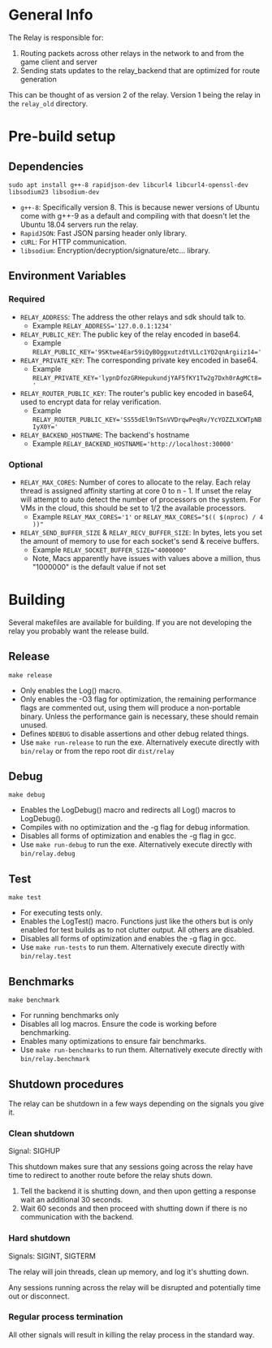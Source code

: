 # General Info

The Relay is responsible for:

1. Routing packets across other relays in the network to and from the game client and server
2. Sending stats updates to the relay_backend that are optimized for route generation

This can be thought of as version 2 of the relay. Version 1 being the relay in the `relay_old` directory.

# Pre-build setup

## Dependencies

`sudo apt install g++-8 rapidjson-dev libcurl4 libcurl4-openssl-dev libsodium23 libsodium-dev`

- `g++-8`: Specifically version 8. This is because newer versions of Ubuntu come with g++-9 as a default and compiling with that doesn't let the Ubuntu 18.04 servers run the relay.
- `RapidJSON`: Fast JSON parsing header only library.
- `cURL`: For HTTP communication.
- `libsodium`: Encryption/decryption/signature/etc... library.

## Environment Variables

### Required

- `RELAY_ADDRESS`: The address the other relays and sdk should talk to.
  - Example `RELAY_ADDRESS='127.0.0.1:1234'`
- `RELAY_PUBLIC_KEY`: The public key of the relay encoded in base64.
  - Example `RELAY_PUBLIC_KEY='9SKtwe4Ear59iQyBOggxutzdtVLLc1YQ2qnArgiiz14='`
- `RELAY_PRIVATE_KEY`: The corresponding private key encoded in base64.
  - Example `RELAY_PRIVATE_KEY='lypnDfozGRHepukundjYAF5fKY1Tw2g7Dxh0rAgMCt8='`
- `RELAY_ROUTER_PUBLIC_KEY`: The router's public key encoded in base64, used to encrypt data for relay verification.
  - Example `RELAY_ROUTER_PUBLIC_KEY='SS55dEl9nTSnVVDrqwPeqRv/YcYOZZLXCWTpNBIyX0Y='`
- `RELAY_BACKEND_HOSTNAME`: The backend's hostname
  - Example `RELAY_BACKEND_HOSTNAME='http://localhost:30000'`

### Optional
- `RELAY_MAX_CORES`: Number of cores to allocate to the relay. Each relay thread is assigned affinity starting at core 0 to n - 1. If unset the relay will attempt to auto detect the number of processors on the system. For VMs in the cloud, this should be set to 1/2 the available processors.
  - Example `RELAY_MAX_CORES='1'` or `RELAY_MAX_CORES="$(( $(nproc) / 4 ))"`
- `RELAY_SEND_BUFFER_SIZE` & `RELAY_RECV_BUFFER_SIZE`: In bytes, lets you set the amount of memory to use for each socket's send & receive buffers.
  - Example `RELAY_SOCKET_BUFFER_SIZE="4000000"`
  - Note, Macs apparently have issues with values above a million, thus "1000000" is the default value if not set

# Building

Several makefiles are available for building. If you are not developing the relay you probably want the release build.

## Release

`make release`

- Only enables the Log() macro.
- Only enables the -O3 flag for optimization, the remaining performance flags are commented out, using them will produce a non-portable binary. Unless the performance gain is necessary, these should remain unused.
- Defines `NDEBUG` to disable assertions and other debug related things.
- Use `make run-release` to run the exe. Alternatively execute directly with `bin/relay` or from the repo root dir `dist/relay`

## Debug

`make debug`

- Enables the LogDebug() macro and redirects all Log() macros to LogDebug().
- Compiles with no optimization and the -g flag for debug information.
- Disables all forms of optimization and enables the -g flag in gcc.
- Use `make run-debug` to run the exe. Alternatively execute directly with `bin/relay.debug`

## Test

`make test`

- For executing tests only.
- Enables the LogTest() macro. Functions just like the others but is only enabled for test builds as to not clutter output. All others are disabled.
- Disables all forms of optimization and enables the -g flag in gcc.
- Use `make run-tests` to run them. Alternatively execute directly with `bin/relay.test`

## Benchmarks

`make benchmark`

- For running benchmarks only
- Disables all log macros. Ensure the code is working before benchmarking.
- Enables many optimizations to ensure fair benchmarks.
- Use `make run-benchmarks` to run them. Alternatively execute directly with `bin/relay.benchmark`

## Shutdown procedures

The relay can be shutdown in a few ways depending on the signals you give it.

### Clean shutdown

Signal: SIGHUP

This shutdown makes sure that any sessions going across the relay have time to redirect to another route before the relay shuts down.

  1. Tell the backend it is shutting down, and then upon getting a response wait an additional 30 seconds.
  2. Wait 60 seconds and then proceed with shutting down if there is no communication with the backend.

### Hard shutdown

Signals: SIGINT, SIGTERM

The relay will join threads, clean up memory, and log it's shutting down.

Any sessions running across the relay will be disrupted and potentially time out or disconnect.

### Regular process termination

All other signals will result in killing the relay process in the standard way.
